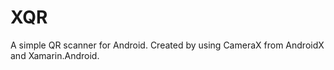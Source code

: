 # XQR

A simple QR scanner for Android. Created by using CameraX from AndroidX and Xamarin.Android.
